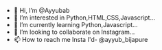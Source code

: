 - 👋 Hi, I’m @Ayyubab
- 👀 I’m interested in Python,HTML,CSS,Javascript...
- 🌱 I’m currently learning Python,Javascript...
- 💞️ I’m looking to collaborate on Instagram...
- 📫 How to reach me Insta I'd- @ayyub_bijapure

<!---
Ayyubab/Ayyubab is a ✨ special ✨ repository because its `README.md` (this file) appears on your GitHub profile.
You can click the Preview link to take a look at your changes.
--->
